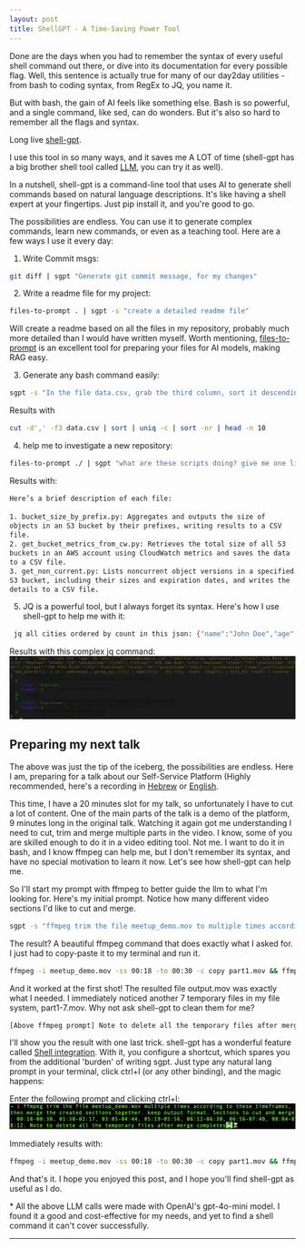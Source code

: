 ```yaml
---
layout: post
title: ShellGPT - A Time-Saving Power Tool
---
```


Done are the days when you had to remember the syntax of every useful shell command out there, or dive into its documentation for every possible flag. Well, this sentence is actually true for many of our day2day utilities - from bash to coding syntax, from RegEx to JQ, you name it.

But with bash, the gain of AI feels like something else. Bash is so powerful, and a single command, like sed, can do wonders. But it's also so hard to remember all the flags and syntax.

Long live [shell-gpt](https://github.com/TheR1D/shell_gpt).

I use this tool in so many ways, and it saves me A LOT of time (shell-gpt has a big brother shell tool called [LLM](https://github.com/simonw/llm), you can try it as well).

In a nutshell, shell-gpt is a command-line tool that uses AI to generate shell commands based on natural language descriptions. It's like having a shell expert at your fingertips.
Just pip install it, and you're good to go.

The possibilities are endless. You can use it to generate complex commands, learn new commands, or even as a teaching tool.
Here are a few ways I use it every day:

1. Write Commit msgs:
```bash
git diff | sgpt "Generate git commit message, for my changes"
```


2. Write a readme file for my project:
```bash
files-to-prompt . | sgpt -s "create a detailed readme file"
```

Will create a readme based on all the files in my repository, probably much more detailed than I would have written myself.
Worth mentioning, [files-to-prompt](https://github.com/simonw/files-to-prompt) is an excellent tool for preparing your files for AI models, making RAG easy.

3. Generate any bash command easily:
```bash
sgpt -s "In the file data.csv, grab the third column, sort it descending by count, and print the top 10"
```

Results with
```bash
cut -d',' -f3 data.csv | sort | uniq -c | sort -nr | head -n 10
```

4. help me to investigate a new repository:
```bash
files-to-prompt ./ | sgpt "what are these scripts doing? give me one liner per file"
```

Results with:
```
Here’s a brief description of each file:

1. bucket_size_by_prefix.py: Aggregates and outputs the size of objects in an S3 bucket by their prefixes, writing results to a CSV file.                                                                                   
2. get_bucket_metrics_from_cw.py: Retrieves the total size of all S3 buckets in an AWS account using CloudWatch metrics and saves the data to a CSV file.                                                                   
3. get_non_current.py: Lists noncurrent object versions in a specified S3 bucket, including their sizes and expiration dates, and writes the details to a CSV file.                                                         
```
5. JQ is a powerful tool, but I always forget its syntax. Here's how I use shell-gpt to help me with it:
```bash
 jq all cities ordered by count in this json: {"name":"John Doe","age":30,"email":"johndoe@example.com","isActive":true,"addresses":[{"street":"123 Main St","city":"Anytown","state":"CA","postalCode":"12345"},{"street":"456 Oak Ave","city":"Anytown","state":"TX","postalCode":"67890"},{"street":"789 Pine Blvd","city":"Everytown","state":"NY","postalCode":"10112"}],"preferences":["email_notifications","sms_alerts"]}
```

Results with this complex jq command:
![jq_shell](../assets/shell-gpt/jq.png)

## Preparing my next talk

The above was just the tip of the iceberg, the possibilities are endless.
Here I am, preparing for a talk about our Self-Service Platform (Highly recommended, here's a recording in [Hebrew](https://www.youtube.com/watch?v=g2QXESqjHVM) or [English](https://www.youtube.com/watch?v=pNiXGw-LLZc&t=2s).

This time, I have a 20 minutes slot for my talk, so unfortunately I have to cut a lot of content.
One of the main parts of the talk is a demo of the platform, 9 minutes long in the original talk. Watching it again got me understanding I need to cut, trim and merge multiple parts in the video.
I know, some of you are skilled enough to do it in a video editing tool. Not me. I want to do it in bash, and I know ffmpeg can help me, but I don't remember its syntax, and have no special motivation to learn it now.
Let's see how shell-gpt can help me.

So I'll start my prompt with ffmpeg to better guide the llm to what I'm looking for.
Here's my initial prompt. Notice how many different video sections I'd like to cut and merge.
    
```bash
sgpt -s "ffmpeg trim the file meetup_demo.mov to multiple times according to these timeframes, then merge the created sections together. Preserve output format. Sections to cut and merge: 00:18-00:30, 01:50-02:17, 03:05-04:44, 05:19-05:56, 06:12-06:30, 06:56-07:40, 08:04-08:12." 
```

The result? A beautiful ffmpeg command that does exactly what I asked for. I just had to copy-paste it to my terminal and run it.
```bash
ffmpeg -i meetup_demo.mov -ss 00:18 -to 00:30 -c copy part1.mov && ffmpeg -i meetup_demo.mov -ss 01:50 -to 02:17 -c copy part2.mov && ffmpeg -i meetup_demo.mov -ss 03:05 -to 04:44 -c copy part3.mov && ffmpeg -i meetup_demo.mov -ss 05:19 -to 05:56 -c copy part4.mov && ffmpeg -i meetup_demo.mov -ss 06:12 -to 06:30 -c copy part5.mov && ffmpeg -i meetup_demo.mov -ss 06:56 -to 07:40 -c copy part6.mov && ffmpeg -i meetup_demo.mov -ss 08:04 -to 08:12 -c copy part7.mov && ffmpeg -f concat -safe 0 -i <(for f in part*.mov; do echo "file '$PWD/$f'"; done) -c copy output.mov
```

And it worked at the first shot! The resulted file output.mov was exactly what I needed. I immediately noticed another 7 temporary files in my file system, part1-7.mov. Why not ask shell-gpt to clean them for me?
```bash
[Above ffmpeg prompt] Note to delete all the temporary files after merge completes
``` 

I'll show you the result with one last trick. shell-gpt has a wonderful feature called [Shell integration](https://github.com/TheR1D/shell_gpt/tree/1.4.4?tab=readme-ov-file#shell-integration).
With it, you configure a shortcut, which spares you from the additional 'burden' of writing sgpt. Just type any natural lang prompt in your terminal, click ctrl+l (or any other binding), and the magic happens:

Enter the following prompt and clicking ctrl+l:
![ffmpeg](../assets/shell-gpt/ffmpeg.png)

Immediately results with:
```bash
ffmpeg -i meetup_demo.mov -ss 00:18 -to 00:30 -c copy part1.mov && ffmpeg -i meetup_demo.mov -ss 01:50 -to 02:17 -c copy part2.mov && ffmpeg -i meetup_demo.mov -ss 03:05 -to 04:44 -c copy part3.mov && ffmpeg -i meetup_demo.mov -ss 05:19 -to 05:56 -c copy part4.mov && ffmpeg -i meetup_demo.mov -ss 06:12 -to 06:30 -c copy part5.mov && ffmpeg -i meetup_demo.mov -ss 06:56 -to 07:40 -c copy part6.mov && ffmpeg -i meetup_demo.mov -ss 08:04 -to 08:12 -c copy part7.mov && ffmpeg -f concat -safe 0 -i <(for f in part*.mov; do echo "file '$PWD/$f'"; done) -c copy output.mov && rm part*.mov
```

And that's it. I hope you enjoyed this post, and I hope you'll find shell-gpt as useful as I do.

\* All the above LLM calls were made with OpenAI's gpt-4o-mini model. I found it a good and cost-effective for my needs, and yet to find a shell command it can't cover successfully.

-----

